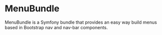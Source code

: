 MenuBundle
================

MenuBundle is a Symfony bundle that provides an easy way build menus based in Bootstrap nav and nav-bar components.
